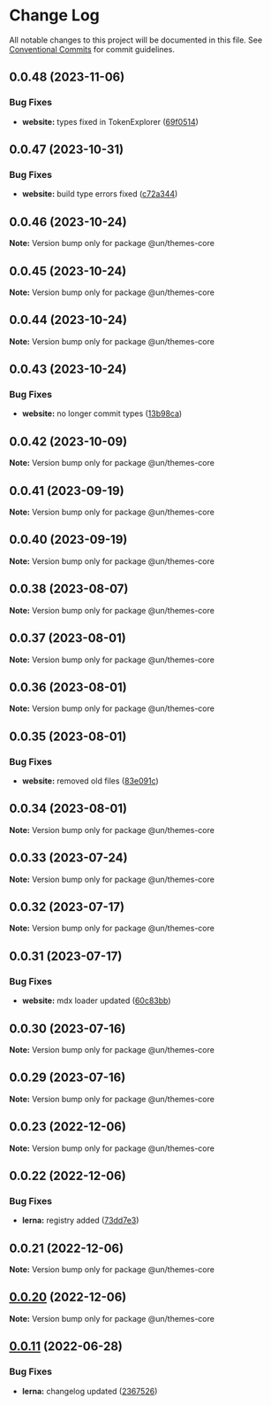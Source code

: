 # Change Log

All notable changes to this project will be documented in this file.
See [Conventional Commits](https://conventionalcommits.org) for commit guidelines.

## 0.0.48 (2023-11-06)


### Bug Fixes

* **website:** types fixed in TokenExplorer ([69f0514](https://github.com/carbon-design-system/carbon/commit/69f051402c3fe011e026aae5ffee006c9412ae8f))





## 0.0.47 (2023-10-31)


### Bug Fixes

* **website:** build type errors fixed ([c72a344](https://github.com/carbon-design-system/carbon/commit/c72a3440fc4ef3f29fdacb24e853e315bc54fe0b))





## 0.0.46 (2023-10-24)

**Note:** Version bump only for package @un/themes-core





## 0.0.45 (2023-10-24)

**Note:** Version bump only for package @un/themes-core





## 0.0.44 (2023-10-24)

**Note:** Version bump only for package @un/themes-core





## 0.0.43 (2023-10-24)


### Bug Fixes

* **website:** no longer commit types ([13b98ca](https://github.com/carbon-design-system/carbon/commit/13b98ca873487caa77dbc0828da85c9c136ce6a5))





## 0.0.42 (2023-10-09)

**Note:** Version bump only for package @un/themes-core





## 0.0.41 (2023-09-19)

**Note:** Version bump only for package @un/themes-core





## 0.0.40 (2023-09-19)

**Note:** Version bump only for package @un/themes-core





## 0.0.38 (2023-08-07)

**Note:** Version bump only for package @un/themes-core





## 0.0.37 (2023-08-01)

**Note:** Version bump only for package @un/themes-core





## 0.0.36 (2023-08-01)

**Note:** Version bump only for package @un/themes-core





## 0.0.35 (2023-08-01)


### Bug Fixes

* **website:** removed old files ([83e091c](https://github.com/carbon-design-system/carbon/commit/83e091c04153ac227dbad158e999cb4f247c58ce))





## 0.0.34 (2023-08-01)

**Note:** Version bump only for package @un/themes-core





## 0.0.33 (2023-07-24)

**Note:** Version bump only for package @un/themes-core





## 0.0.32 (2023-07-17)

**Note:** Version bump only for package @un/themes-core





## 0.0.31 (2023-07-17)


### Bug Fixes

* **website:** mdx loader updated ([60c83bb](https://github.com/carbon-design-system/carbon/commit/60c83bba74621ba5a93c9718bc49e4cdfbc807b6))





## 0.0.30 (2023-07-16)

**Note:** Version bump only for package @un/themes-core





## 0.0.29 (2023-07-16)

**Note:** Version bump only for package @un/themes-core





## 0.0.23 (2022-12-06)

**Note:** Version bump only for package @un/themes-core

## 0.0.22 (2022-12-06)

### Bug Fixes

- **lerna:** registry added ([73dd7e3](https://github.com/carbon-design-system/carbon/commit/73dd7e367e91bc1a372aa7e3f841f7f24a1b6934))

## 0.0.21 (2022-12-06)

**Note:** Version bump only for package @un/themes-core

## [0.0.20](https://github.com/carbon-design-system/carbon/compare/@un/themes-core@0.0.19...@un/themes-core@0.0.20) (2022-12-06)

**Note:** Version bump only for package @un/themes-core

## [0.0.11](https://github.com/carbon-design-system/carbon/compare/@un/themes-core@0.0.10...@un/themes-core@0.0.11) (2022-06-28)

### Bug Fixes

- **lerna:** changelog updated ([2367526](https://github.com/carbon-design-system/carbon/commit/236752651f113088dc7bee3921e5c06213c1f72e))
